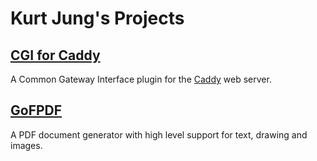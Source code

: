 # Kurt Jung's Projects

## [CGI for Caddy](cgi)

A Common Gateway Interface plugin for the [Caddy](https://caddyserver.com/) web server.

## [GoFPDF](gofpdf)

A PDF document generator with high level support for text, drawing and images.

